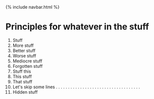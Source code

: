 {% include navbar.html %}

# Principles for whatever in the stuff

1. Stuff
2. More stuff
3. Better stuff
4. Worse stuff
5. Mediocre stuff
6. Forgotten stuff
7. Stuff this
8. This stuff
9. That stuff
10. Let's skip some lines
.
.
.
.
.
.
.
.
.
.
.
.
.
.
.
.
.
.
.
.
.
.
.
.
.
.
.
.
.
.
.
.
.
.
.
1. Hidden stuff

